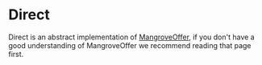 # Direct
<!-- FIXME: We have another md file "Direct offers" which could be mixed up with this -->
Direct is an abstract implementation of [MangroveOffer](mangrover-offer.md), if you don't have a good understanding of MangroveOffer we recommend reading that page first.